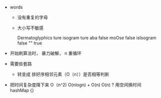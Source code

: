 - words
  - 没有重复的字母
  - 大小写不敏感
    
    Dermatoglyphics ture
    isogram         ture
    aba             false
    moOse           false
    isIsogram       false
    ""              true

- 开始刷算法时， 暴力破解， n 重循环
- 需要些套路
    - 转变成 排好序相邻元素（O（n））是否相等判断
- 把时间复杂度降下来
    O（n^2)
    O(nlogn) + O(n)
    O(n) ?  用空间换时间   hashMap {}